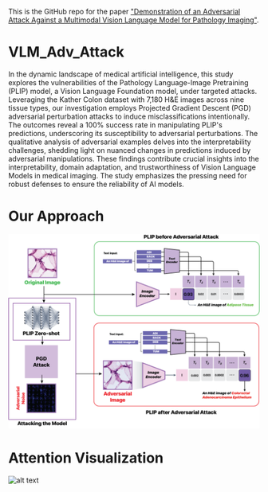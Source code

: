 This is the GitHub repo for the paper ["Demonstration of an Adversarial Attack Against a Multimodal Vision Language Model for Pathology Imaging"](https://arxiv.org/pdf/2401.02565).

# VLM_Adv_Attack

In the dynamic landscape of medical artificial intelligence, this study explores the vulnerabilities of the Pathology Language-Image Pretraining (PLIP) model, a Vision Language Foundation model, under targeted attacks. Leveraging the Kather Colon dataset with 7,180 H\&E images across nine tissue types, our investigation employs Projected Gradient Descent (PGD) adversarial perturbation attacks to induce misclassifications intentionally. The outcomes reveal a 100\% success rate in manipulating PLIP's predictions, underscoring its susceptibility to adversarial perturbations. The qualitative analysis of adversarial examples delves into the interpretability challenges, shedding light on nuanced changes in predictions induced by adversarial manipulations. These findings contribute crucial insights into the interpretability, domain adaptation, and trustworthiness of Vision Language Models in medical imaging. The study emphasizes the pressing need for robust defenses to ensure the reliability of AI models.

# Our Approach

![alt text](https://github.com/jaiprakash1824/VLM_Adv_Attack/blob/main/images/Adv_VLM_Fig1.png?raw=true)

# Attention Visualization
![alt text](https://github.com/jaiprakash1824/VLM_Adv_Attack/blob/main/images/attention_maps.jpg?raw=true)
